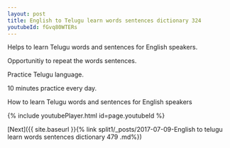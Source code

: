 ```yaml
---
layout: post
title: English to Telugu learn words sentences dictionary 324 
youtubeId: fGvq80WTERs
---
```

 
 
Helps to learn Telugu words and sentences for English speakers.

Opportunitiy to repeat the words sentences. 

Practice Telugu language. 
 
10 minutes practice every day. 
 
How to learn Telugu words and sentences for English speakers 
 
{% include youtubePlayer.html id=page.youtubeId %}
 
 
[Next]({{ site.baseurl }}{% link  split1/_posts/2017-07-09-English to telugu learn words sentences dictionary 479 .md%})
 
